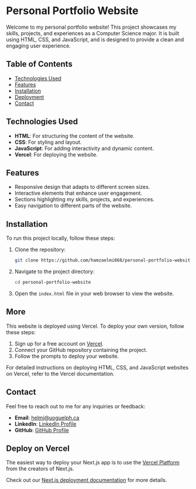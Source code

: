 # Personal Portfolio Website

Welcome to my personal portfolio website! This project showcases my skills, projects, and experiences as a Computer Science major. It is built using HTML, CSS, and JavaScript, and is designed to provide a clean and engaging user experience.

## Table of Contents

- [Technologies Used](#technologies-used)
- [Features](#features)
- [Installation](#installation)
- [Deployment](#deployment)
- [Contact](#contact)

## Technologies Used

- **HTML**: For structuring the content of the website.
- **CSS**: For styling and layout.
- **JavaScript**: For adding interactivity and dynamic content.
- **Vercel**: For deploying the website.

## Features

- Responsive design that adapts to different screen sizes.
- Interactive elements that enhance user engagement.
- Sections highlighting my skills, projects, and experiences.
- Easy navigation to different parts of the website.

## Installation

To run this project locally, follow these steps:

1. Clone the repository:
   ```bash
   git clone https://github.com/hamzaelmi068/personal-portfolio-website.git
   ```
2. Navigate to the project directory:
   ```bash
   cd personal-portfolio-website
   ```
3. Open the `index.html` file in your web browser to view the website.

## More

This website is deployed using Vercel. To deploy your own version, follow these steps:

1. Sign up for a free account on [Vercel](https://vercel.com).
2. Connect your GitHub repository containing the project.
3. Follow the prompts to deploy your website.

For detailed instructions on deploying HTML, CSS, and JavaScript websites on Vercel, refer to the Vercel documentation.

## Contact

Feel free to reach out to me for any inquiries or feedback:

- **Email**: helmi@uoguelph.ca
- **LinkedIn**: [LinkedIn Profile](https://www.linkedin.com/in)
- **GitHub**: [GitHub Profile](https://github.com/hamzaelmi068)
<!--https://www.linkedin.com/in/hamza-elmi-b9827a231 - LDIN-->

## Deploy on Vercel

The easiest way to deploy your Next.js app is to use the [Vercel Platform](https://vercel.com/new?utm_medium=default-template&filter=next.js&utm_source=create-next-app&utm_campaign=create-next-app-readme) from the creators of Next.js.

Check out our [Next.js deployment documentation](https://nextjs.org/docs/deployment) for more details. 
